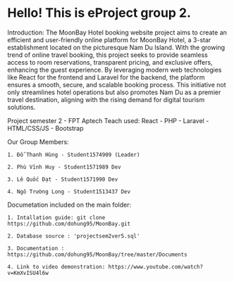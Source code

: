 # Hello! This is eProject group 2.

Introduction: The MoonBay Hotel booking website project aims to create an efficient and user-friendly online platform for MoonBay Hotel, a 3-star establishment located on the picturesque Nam Du Island. With the growing trend of online travel booking, this project seeks to provide seamless access to room reservations, transparent pricing, and exclusive offers, enhancing the guest experience. By leveraging modern web technologies like React for the frontend and Laravel for the backend, the platform ensures a smooth, secure, and scalable booking process. This initiative not only streamlines hotel operations but also promotes Nam Du as a premier travel destination, aligning with the rising demand for digital tourism solutions.

Project semester 2 - FPT Aptech Teach used: React - PHP - Laravel - HTML/CSS/JS - Bootstrap

Our Group Members:

    1. Đỗ Thanh Hùng - Student1574909 (Leader)

    2. Phù Vĩnh Huy - Student1571989 Dev

    3. Lê Quốc Đạt - Student1571990 Dev

    4. Ngô Trường Long - Student1513437 Dev
    


Documetation included on the main folder:

    1. Intallation guide: git clone https://github.com/dohung95/MoonBay.git

    2. Database source : 'projectsem2ver5.sql'

    3. Documentation : https://github.com/dohung95/MoonBay/tree/master/Documents

    4. Link to video demonstration: https://www.youtube.com/watch?v=KmXvISU4l6w